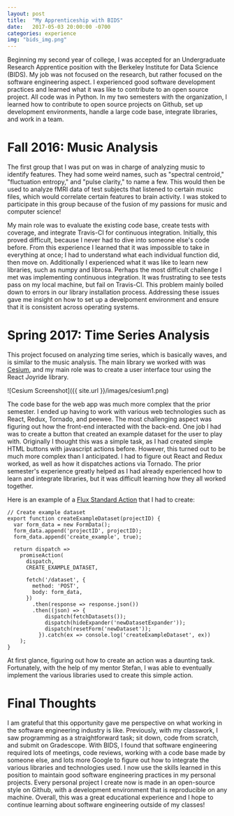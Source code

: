 ```yaml
---
layout: post
title:  "My Apprenticeship with BIDS"
date:   2017-05-03 20:00:00 -0700
categories: experience
img: "bids_img.png"
---
```

Beginning my second year of college, I was accepted for an Undergraduate Research Apprentice position with the Berkeley Institute for Data Science (BIDS). My job was not focused on the research, but rather focused on the software engineering aspect. I experienced good software development practices and learned what it was like to contribute to an open source project. All code was in Python. In my two semesters with the organization, I learned how to contribute to open source projects on Github, set up development environments, handle a large code base, integrate libraries, and work in a team.

# Fall 2016: Music Analysis
The first group that I was put on was in charge of analyzing music to identify features. They had some weird names, such as "spectral centroid," "fluctuation entropy," and "pulse clarity," to name a few. This would then be used to analyze fMRI data of test subjects that listened to certain music files, which would correlate certain features to brain activity. I was stoked to participate in this group because of the fusion of my passions for music and computer science!

My main role was to evaluate the existing code base, create tests with coverage, and integrate Travis-CI for continuous integration. Initially, this proved difficult, because I never had to dive into someone else's code before. From this experience I learned that it was impossible to take in everything at once; I had to understand what each individual function did, then move on. Additionally I experienced what it was like to learn new libraries, such as numpy and librosa. Perhaps the most difficult challenge I met was implementing continuous integration. It was frustrating to see tests pass on my local machine, but fail on Travis-CI. This problem mainly boiled down to errors in our library installation process. Addressing these issues gave me insight on how to set up a develpoment environment and ensure that it is consistent across operating systems.

# Spring 2017: Time Series Analysis
This project focused on analyzing time series, which is basically waves, and is similar to the music analysis. The main library we worked with was [Cesium](http://cesium-ml.org/), and my main role was to create a user interface tour using the React Joyride library.

![Cesium Screenshot]({{ site.url }}/images/cesium1.png)

The code base for the web app was much more complex that the prior semester. I ended up having to work with various web technologies such as React, Redux, Tornado, and peewee. The most challenging aspect was figuring out how the front-end interacted with the back-end. One job I had was to create a button that created an example dataset for the user to play with. Originally I thought this was a simple task, as I had created simple HTML buttons with javascript actions before. However, this turned out to be much more complex than I anticipated. I had to figure out React and Redux worked, as well as how it dispatches actions via Tornado. The prior semester's experience greatly helped as I had already experienced how to learn and integrate libraries, but it was difficult learning how they all worked together.

Here is an example of a [Flux Standard Action](https://github.com/acdlite/flux-standard-action) that I had to create: 
```
// Create example dataset
export function createExampleDataset(projectID) {
  var form_data = new FormData();
  form_data.append('projectID', projectID);
  form_data.append('create_example', true);

  return dispatch =>
    promiseAction(
      dispatch,
      CREATE_EXAMPLE_DATASET,

      fetch('/dataset', {
        method: 'POST',
        body: form_data,
      })
        .then(response => response.json())
        .then((json) => {
            dispatch(fetchDatasets());
            dispatch(hideExpander('newDatasetExpander'));
            dispatch(resetForm('newDataset'));
          }).catch(ex => console.log('createExampleDataset', ex))
    );
}
```

At first glance, figuring out how to create an action was a daunting task. Fortunately, with the help of my mentor Stefan, I was able to eventually implement the various libraries used to create this simple action.

# Final Thoughts
I am grateful that this opportunity gave me perspective on what working in the software engineering industry is like. Previously, with my classwork, I saw programming as a straightforward task; sit down, code from scratch, and submit on Gradescope. With BIDS, I found that software engineering required lots of meetings, code reviews, working with a code base made by someone else, and lots more Google to figure out how to integrate the various libraries and technologies used. I now use the skills learned in this position to maintain good software engineering practices in my personal projects. Every personal project I create now is made in an open-source style on Github, with a development environment that is reproducible on any machine. Overall, this was a great educational experience and I hope to continue learning about software engineering outside of my classes!